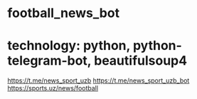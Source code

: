 # football_news_bot
# technology: python, python-telegram-bot, beautifulsoup4
https://t.me/news_sport_uzb
https://t.me/news_sport_uzb_bot
https://sports.uz/news/football 
